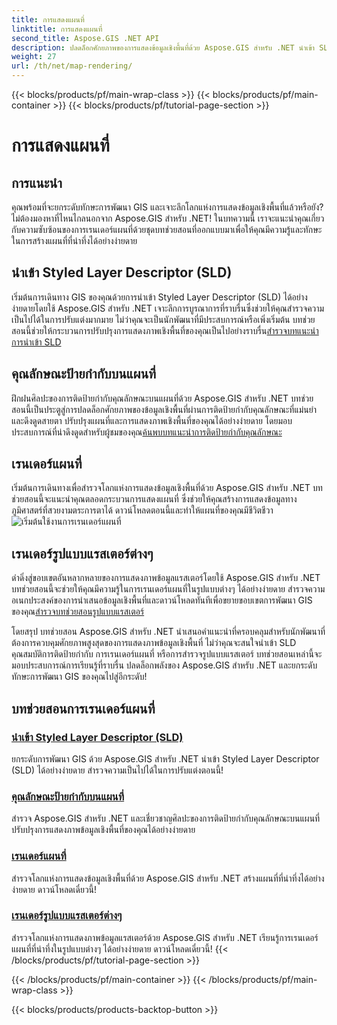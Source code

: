 ```yaml
---
title: การแสดงแผนที่
linktitle: การแสดงแผนที่
second_title: Aspose.GIS .NET API
description: ปลดล็อกศักยภาพของการแสดงข้อมูลเชิงพื้นที่ด้วย Aspose.GIS สำหรับ .NET นำเข้า SLD คุณสมบัติป้ายกำกับ และเรนเดอร์แผนที่ที่น่าทึ่งได้อย่างง่ายดาย สำรวจตอนนี้!
weight: 27
url: /th/net/map-rendering/
---
```


{{< blocks/products/pf/main-wrap-class >}}
{{< blocks/products/pf/main-container >}}
{{< blocks/products/pf/tutorial-page-section >}}

# การแสดงแผนที่

## การแนะนำ
คุณพร้อมที่จะยกระดับทักษะการพัฒนา GIS และเจาะลึกโลกแห่งการแสดงข้อมูลเชิงพื้นที่แล้วหรือยัง? ไม่ต้องมองหาที่ไหนไกลนอกจาก Aspose.GIS สำหรับ .NET! ในบทความนี้ เราจะแนะนำคุณเกี่ยวกับความซับซ้อนของการเรนเดอร์แผนที่ด้วยชุดบทช่วยสอนที่ออกแบบมาเพื่อให้คุณมีความรู้และทักษะในการสร้างแผนที่ที่น่าทึ่งได้อย่างง่ายดาย

## นำเข้า Styled Layer Descriptor (SLD)

 เริ่มต้นการเดินทาง GIS ของคุณด้วยการนำเข้า Styled Layer Descriptor (SLD) ได้อย่างง่ายดายโดยใช้ Aspose.GIS สำหรับ .NET เจาะลึกการบูรณาการที่ราบรื่นซึ่งช่วยให้คุณสำรวจความเป็นไปได้ในการปรับแต่งมากมาย ไม่ว่าคุณจะเป็นนักพัฒนาที่มีประสบการณ์หรือเพิ่งเริ่มต้น บทช่วยสอนนี้ช่วยให้กระบวนการปรับปรุงการแสดงภาพเชิงพื้นที่ของคุณเป็นไปอย่างราบรื่น[สำรวจบทแนะนำการนำเข้า SLD](./import-styled-layer-descriptor/)

## คุณลักษณะป้ายกำกับบนแผนที่

ฝึกฝนศิลปะของการติดป้ายกำกับคุณลักษณะบนแผนที่ด้วย Aspose.GIS สำหรับ .NET บทช่วยสอนนี้เป็นประตูสู่การปลดล็อกศักยภาพของข้อมูลเชิงพื้นที่ผ่านการติดป้ายกำกับคุณลักษณะที่แม่นยำและดึงดูดสายตา ปรับปรุงแผนที่และการแสดงภาพเชิงพื้นที่ของคุณได้อย่างง่ายดาย โดยมอบประสบการณ์ที่น่าดึงดูดสำหรับผู้ชมของคุณ[ค้นพบบทแนะนำการติดป้ายกำกับคุณลักษณะ](./label-features-on-map/)

## เรนเดอร์แผนที่

 เริ่มต้นการเดินทางเพื่อสำรวจโลกแห่งการแสดงข้อมูลเชิงพื้นที่ด้วย Aspose.GIS สำหรับ .NET บทช่วยสอนนี้จะแนะนำคุณตลอดกระบวนการแสดงแผนที่ ซึ่งช่วยให้คุณสร้างการแสดงข้อมูลทางภูมิศาสตร์ที่สวยงามตระการตาได้ ดาวน์โหลดตอนนี้และทำให้แผนที่ของคุณมีชีวิตชีวา![เริ่มต้นใช้งานการเรนเดอร์แผนที่](./render-a-map/)

## เรนเดอร์รูปแบบแรสเตอร์ต่างๆ

ดำดิ่งสู่ขอบเขตอันหลากหลายของการแสดงภาพข้อมูลแรสเตอร์โดยใช้ Aspose.GIS สำหรับ .NET บทช่วยสอนนี้จะช่วยให้คุณมีความรู้ในการเรนเดอร์แผนที่ในรูปแบบต่างๆ ได้อย่างง่ายดาย สำรวจความอเนกประสงค์ของการนำเสนอข้อมูลเชิงพื้นที่และดาวน์โหลดทันทีเพื่อขยายขอบเขตการพัฒนา GIS ของคุณ[สำรวจบทช่วยสอนรูปแบบแรสเตอร์](./render-various-raster-formats/)

โดยสรุป บทช่วยสอน Aspose.GIS สำหรับ .NET นำเสนอคำแนะนำที่ครอบคลุมสำหรับนักพัฒนาที่ต้องการควบคุมศักยภาพสูงสุดของการแสดงภาพข้อมูลเชิงพื้นที่ ไม่ว่าคุณจะสนใจนำเข้า SLD คุณสมบัติการติดป้ายกำกับ การเรนเดอร์แผนที่ หรือการสำรวจรูปแบบแรสเตอร์ บทช่วยสอนเหล่านี้จะมอบประสบการณ์การเรียนรู้ที่ราบรื่น ปลดล็อกพลังของ Aspose.GIS สำหรับ .NET และยกระดับทักษะการพัฒนา GIS ของคุณไปสู่อีกระดับ!
## บทช่วยสอนการเรนเดอร์แผนที่
### [นำเข้า Styled Layer Descriptor (SLD)](./import-styled-layer-descriptor/)
ยกระดับการพัฒนา GIS ด้วย Aspose.GIS สำหรับ .NET นำเข้า Styled Layer Descriptor (SLD) ได้อย่างง่ายดาย สำรวจความเป็นไปได้ในการปรับแต่งตอนนี้!
### [คุณลักษณะป้ายกำกับบนแผนที่](./label-features-on-map/)
สำรวจ Aspose.GIS สำหรับ .NET และเชี่ยวชาญศิลปะของการติดป้ายกำกับคุณลักษณะบนแผนที่ ปรับปรุงการแสดงภาพข้อมูลเชิงพื้นที่ของคุณได้อย่างง่ายดาย
### [เรนเดอร์แผนที่](./render-a-map/)
สำรวจโลกแห่งการแสดงข้อมูลเชิงพื้นที่ด้วย Aspose.GIS สำหรับ .NET สร้างแผนที่ที่น่าทึ่งได้อย่างง่ายดาย ดาวน์โหลดเดี๋ยวนี้!
### [เรนเดอร์รูปแบบแรสเตอร์ต่างๆ](./render-various-raster-formats/)
สำรวจโลกแห่งการแสดงภาพข้อมูลแรสเตอร์ด้วย Aspose.GIS สำหรับ .NET เรียนรู้การเรนเดอร์แผนที่ที่น่าทึ่งในรูปแบบต่างๆ ได้อย่างง่ายดาย ดาวน์โหลดเดี๋ยวนี้!
{{< /blocks/products/pf/tutorial-page-section >}}

{{< /blocks/products/pf/main-container >}}
{{< /blocks/products/pf/main-wrap-class >}}

{{< blocks/products/products-backtop-button >}}
